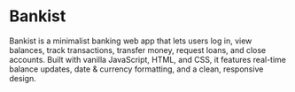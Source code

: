 # Bankist
Bankist is a minimalist banking web app that lets users log in, view balances, track transactions, transfer money, request loans, and close accounts. Built with vanilla JavaScript, HTML, and CSS, it features real-time balance updates, date &amp; currency formatting, and a clean, responsive design.
